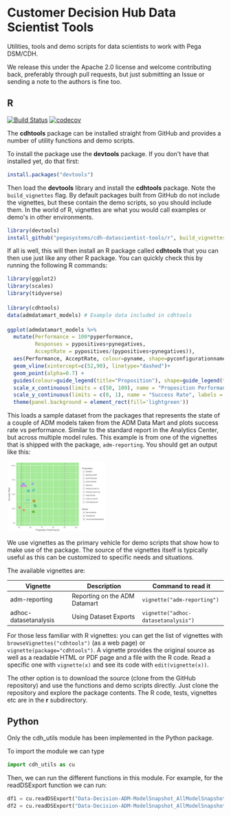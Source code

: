 # Customer Decision Hub Data Scientist Tools

Utilities, tools and demo scripts for data scientists to work with Pega DSM/CDH.

We release this under the Apache 2.0 license and welcome contributing back, preferably through pull requests, but just submitting an Issue or sending a note to the authors is fine too.

## R

[![Build Status](https://travis-ci.org/pegasystems/cdh-datascientist-tools.svg?branch=master)](https://travis-ci.org/pegasystems/cdh-datascientist-tools)
[![codecov](https://codecov.io/gh/pegasystems/cdh-datascientist-tools/branch/master/graph/badge.svg)](https://codecov.io/gh/pegasystems/cdh-datascientist-tools)

The **cdhtools** package can be installed straight from GitHub and provides a number of utility functions and demo scripts.

To install the package use the **devtools** package. If you don't have that installed yet, do that first:

```r
install.packages("devtools")
```

Then load the **devtools** library and install the **cdhtools** package. Note the `build_vignettes` flag. By default packages built from GitHub do not include the vignettes, but these contain the demo scripts, so you should include them. In the world of R, vignettes are what you would call examples or demo's in other environments.

```r
library(devtools)
install_github("pegasystems/cdh-datascientist-tools/r", build_vignettes=TRUE)
```

If all is well, this will then install an R package called **cdhtools** that you can then use just like any other R package. You can quickly check this by running the following R commands:

```r
library(ggplot2)
library(scales)
library(tidyverse)

library(cdhtools)
data(admdatamart_models) # Example data included in cdhtools

ggplot(admdatamart_models %>%
  mutate(Performance = 100*pyperformance,
         Responses = pypositives+pynegatives,
         AcceptRate = pypositives/(pypositives+pynegatives)),
  aes(Performance, AcceptRate, colour=pyname, shape=pyconfigurationname, size=log(Responses)))+
  geom_vline(xintercept=c(52,90), linetype="dashed")+
  geom_point(alpha=0.7) +
  guides(colour=guide_legend(title="Proposition"), shape=guide_legend(title="Model"), size=FALSE)+
  scale_x_continuous(limits = c(50, 100), name = "Proposition Performance") +
  scale_y_continuous(limits = c(0, 1), name = "Success Rate", labels = scales::percent) +
  theme(panel.background = element_rect(fill='lightgreen'))
```

This loads a sample dataset from the packages that represents the state of a couple of ADM models taken from the ADM Data Mart and plots success rate vs performance. Similar to the standard report in the Analytics Center, but across multiple model rules. This example is from one of the vignettes that is shipped with the package, `adm-reporting`. You should get an output like this:

![Example ADM Model Plot](images/example-model-plot.png)

We use vignettes as the primary vehicle for demo scripts that show how to make use of the package. The source of the vignettes itself is typically useful as this can be customized to specific needs and situations.

The available vignettes are:

Vignette | Description | Command to read it
------------ | ------------- | -------------
adm-reporting | Reporting on the ADM Datamart | `vignette("adm-reporting")`
adhoc-datasetanalysis | Using Dataset Exports | `vignette("adhoc-datasetanalysis")`

For those less familiar with R vignettes: you can get the list of vignettes with `browseVignettes("cdhtools")` (as a web page) or `vignette(package="cdhtools")`. A vignette provides the original source as well as a readable HTML or PDF page and a file with the R code. Read a specific one with `vignette(x)` and see its code with `edit(vignette(x))`.

The other option is to download the source (clone from the GitHub repository) and use the functions and demo scripts directly. Just clone the repository and explore the package contents. The R code, tests, vignettes etc are in the **r** subdirectory.

## Python

Only the cdh_utils module has been implemented in the Python package.

To import the module we can type

```python
import cdh_utils as cu
```

Then, we can run the different functions in this module.
For example, for the readDSExport function we can run:
```python
df1 = cu.readDSExport("Data-Decision-ADM-ModelSnapshot_AllModelSnapshots", srcFolder="inst/extdata", tmpFolder="tmp3")
df2 = cu.readDSExport("Data-Decision-ADM-ModelSnapshot_AllModelSnapshots_20180316T134315_GMT.zip", srcFolder="inst/extdata", tmpFolder="tmp3")
```
